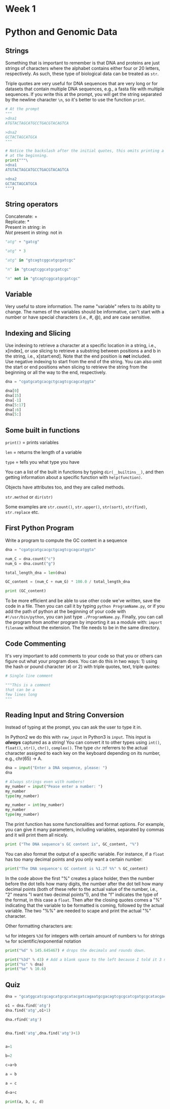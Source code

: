 # Week 1

# Python and Genomic Data

## Strings

Something that is important to remember is that DNA and proteins are just strings
of characters where the alphabet contains either four or 20 letters, respectively.
As such, these type of biological data can be treated as `str`.

Triple quotes are very useful for DNA sequences that are very long or for datasets
that contain multiple DNA sequences, e.g., a fasta file with multiple sequences.
If you write this at the prompt, you will get the string separated by the
newline character `\n`, so it's better to use the function `print`.

```python
# At the prompt
"""
>dna1
ATGTACTAGCATGCCTGACGTACAGTCA

>dna2
GCTACTAGCATGCA
"""

# Notice the backslash after the initial quotes, this omits printing a new line
# at the beginning.
print("""\
>dna1
ATGTACTAGCATGCCTGACGTACAGTCA

>dna2
GCTACTAGCATGCA
""")
```

## String operators

Concatenate: +  
Replicate: *  
Present in string: in  
*Not* present in string: not in  

```python
"atg" + "gatcg"

"atg" * 3

"atg" in "gtcagtcggcatgcgatcgc"

"n" in "gtcagtcggcatgcgatcgc"

"n" not in "gtcagtcggcatgcgatcgc"

```

## Variable

Very useful to store information. The name "variable" refers to its ability to
change. The names of the variables should be informative, can't start with a
number or have special characters (i.e., #, @), and are case sensitive.

## Indexing and Slicing

Use indexing to retrieve a character at a specific location in a string, i.e.,
x[index], or use slicing to retrieve a substring between positions a and b in
the string, i.e., x[start:end]. Note that the end position is **not** included.  
Use negative indexing to start from the end of the string. You can also omit the
start or end positions when slicing to retrieve the string from the beginning or
all the way to the end, respectively.

```python
dna = "cgatgcatgcacgctgcagtcgcagcatggta"

dna[0]
dna[15]
dna[-1]
dna[5:17]
dna[:6]
dna[5:]

```

## Some built in functions

`print()` = prints variables

`len` = returns the length of a variable

`type` = tells you what type you have

You can a list of the built in functions by typing `dir(__builtins__)`, and then
getting information about a specific function with `help(function)`.

Objects have attributes too, and they are called methods.

`str.method` or `dir(str)`

Some examples are `str.count()`, `str.upper()`, `str(sort)`, `str(find)`,
`str.replace` etc.

## First Python Program

Write a program to compute the GC content in a sequence


```python
dna = "cgatgcatgcacgctgcagtcgcagcatggta"

num_C = dna.count("c")
num_G = dna.count("g")

total_length_dna = len(dna)

GC_content = (num_C + num_G) * 100.0 / total_length_dna

print (GC_content)

```

To be more efficient and be able to use other code we've written, save the code
in a file. Then you can call it by typing `python ProgramName.py`, or if you add
the path of python at the beginning of your code with `#!/usr/bin/python`, you
can just type `./ProgramName.py`. Finally, you can call the program from another
program by importing it as a module with: `import filename` without the extension.
The file needs to be in the same directory.


## Code Commenting

It's very important to add comments to your code so that you or others can
figure out what your program does. You can do this in two ways: 1) using the
hash or pound character (`#`) or 2) with triple quotes, text, triple quotes:

```python
# Single line comment

"""This is a comment
that can be a
few lines long
"""
```

## Reading Input and String Conversion

Instead of typing at the prompt, you can ask the user to type it in.

In Python2 we do this with `raw_input` in Python3 is `input`. This input is
***always*** captured as a string! You can convert it to other types using
`int()`, `float()`, `str()`, `chr()`, `complex()`. The type `chr` referrers to the
actual character assigned to each key on the keyboard depending on its number,
e.g., chr(65) -> A.

```python
dna = input("Enter a DNA sequence, please: ")
dna

# Always strings even with numbers!
my_number = input("Pease enter a number: ")
my_number
type(my_number)

my_number = int(my_number)
my_number
type(my_number)
```

The print function has some functionalities and format options. For example, you
can give it many parameters, including variables, separated by commas and it will
print them all nicely.

```python
print ("The DNA sequence's GC content is", GC_content, "%")
```

You can also format the output of a specific variable. For instance, if a `float`
has too many decimal points and you only want a certain number:

```python
print("The DNA sequence's GC content is %1.2f %%" % GC_content)
```
In the code above the first "%" creates a place holder, then the number before
the dot tells how many digits, the number after the dot tell how many decimal
points (both of these refer to the actual value of the number, i.e., "2" means
"I want two decimal points"!), and the "f" indicates the type of the format,
in this case a `float`. Then after the closing quotes comes a "%" indicating that the variable to be formatted is coming, followed by the actual variable. The two "%%" are needed to scape and print the actual "%" character.

Other formatting characters are:

`%d` for integers
`%3d` for integers with certain amount of numbers
`%s` for strings
`%e` for scientific/exponential notation

```python
print("%d" % 145.645467) # drops the decimals and rounds down.

print("%3d" % 43) # Add a blank space to the left because I told it 3 numbers
print("%s" % dna)
print("%e" % 10.6)

```


## Quiz

```python
dna = "gcatggcatcgcagcatgcgcatacgatcagaatgcgacagtcgcgcatcgatgcgcatacgactac"

o1 = dna.find('atg')
dna.find('atg',o1+1)

dna.rfind('atg')


dna.find('atg',dna.find('atg')+1)
```

```python

a=1

b=2

c=a+b

a = b

a = c

d=a+c

print(a, b, c, d)
```
